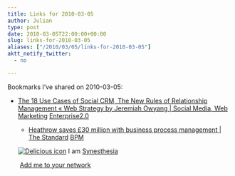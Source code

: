```yaml
---
title: Links for 2010-03-05
author: Julian
type: post
date: 2010-03-05T22:00:00+00:00
slug: links-for-2010-03-05 
aliases: ["/2010/03/05/links-for-2010-03-05"]
aktt_notify_twitter:
  - no

---
```

Bookmarks I&#8217;ve shared on 2010-03-05:

  * [The 18 Use Cases of Social CRM, The New Rules of Relationship Management &laquo; Web Strategy by Jeremiah Owyang | Social Media, Web Marketing][1] 
    [Enterprise2.0][2] </li> 
    
      * [Heathrow saves &pound;30 million with business process management | The Standard][3] 
        [BPM][4] </li> </ul> 
        
        <p class="deliciouslink">
          <a href="https://del.icio.us/synesthesia" title="See all my bookmarks on del.icio.us"><img src="https://www.synesthesia.co.uk/images/deliciousicon.jpg" alt="Delicious icon" /></a>&nbsp;I am <a href="https://del.icio.us/synesthesia" title="See all my bookmarks on del.icio.us">Synesthesia</a>
        </p>
        
        <p class="deliciouslink">
          <a href="https://del.icio.us/network?add=synesthesia" title="Add me to your del.icio.us network"><img src="https://www.synesthesia.co.uk/images/add.gif" alt="" /></a>&nbsp;<a href="https://del.icio.us/network?add=synesthesia" title="Add me to your del.icio.us network">Add me to your network</a>
        </p>

 [1]: https://www.web-strategist.com/blog/2010/03/05/altimeter-report-the-18-use-cases-of-social-crm-the-new-rules-of-relationship-management/?utm_source=feedburner
 [2]: https://delicious.com/synesthesia/Enterprise2.0
 [3]: https://www.thestandard.com/news/2010/03/02/heathrow-saves-30-million-business-process-management
 [4]: https://delicious.com/synesthesia/BPM
